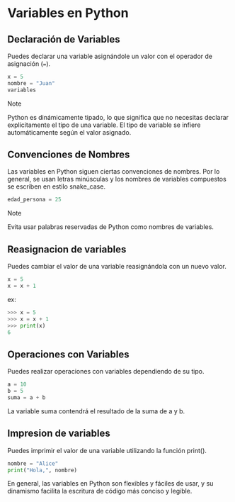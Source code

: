 # Variables en Python

## Declaración de Variables

Puedes declarar una variable asignándole un valor con el operador de asignación (`=`).

```python
x = 5
nombre = "Juan"
variables
```

>[!NOTE]
Python es dinámicamente tipado, lo que significa que no necesitas declarar explícitamente el tipo de una variable. El tipo de variable se infiere automáticamente según el valor asignado.

## Convenciones de Nombres
Las variables en Python siguen ciertas convenciones de nombres. Por lo general, se usan letras minúsculas y los nombres de variables compuestos se escriben en estilo snake_case.

```python
edad_persona = 25
```
>[!NOTE]
Evita usar palabras reservadas de Python como nombres de variables.

## Reasignacion de variables

Puedes cambiar el valor de una variable reasignándola con un nuevo valor.

```python
x = 5
x = x + 1
```

ex:
```python
>>> x = 5
>>> x = x + 1
>>> print(x)
6
```
## Operaciones con Variables
Puedes realizar operaciones con variables dependiendo de su tipo.

```python
a = 10
b = 5
suma = a + b
```
La variable suma contendrá el resultado de la suma de a y b.

## Impresion de variables
Puedes imprimir el valor de una variable utilizando la función print().

```python
nombre = "Alice"
print("Hola,", nombre)
```

En general, las variables en Python son flexibles y fáciles de usar, y su dinamismo facilita la escritura de código más conciso y legible.







